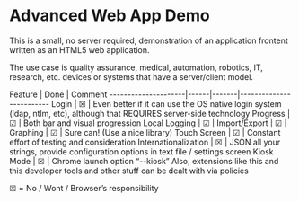 Advanced Web App Demo
=================
This is a small, no server required, demonstration of an application frontent written as an HTML5 web application.

The use case is quality assurance, medical, automation, robotics, IT, research, etc. devices or systems that have a server/client model.


Feature              | Done |	Comment
---------------------|------|-------|-------------------------
Login                |  ☒  |	Even better if it can use the OS native login system (ldap, ntlm, etc), although that REQUIRES server-side technology
Progress             |  ☑  | Both bar and visual progression
Local Logging        |  ☑  | 
Import/Export     	 |  ☑  | 
Graphing             |  ☑  |	Sure can! (Use a nice library)
Touch Screen         |  ☑  |	Constant effort of testing and consideration
Internationalization |  ☒  | JSON all your strings, provide configuration options in text file / settings screen
Kiosk Mode	         |  ☒  |	Chrome launch option “--kiosk” Also, extensions like this and this developer tools and other stuff can be dealt with via policies

☒ = No / Wont / Browser’s responsibility 
